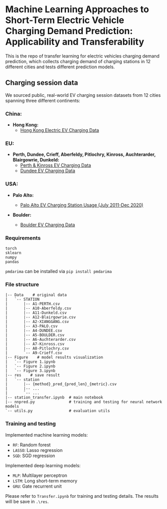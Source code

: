 

# Machine Learning Approaches to Short-Term Electric Vehicle Charging Demand Prediction: Applicability and Transferability

This is the repo of transfer learning for electric vehicles charging demand prediction, which collects charging demand of charging stations in 12 different cities and tests different prediction models.


## Charging session data

We sourced public, real-world EV charging session datasets from 12 cities spanning three different continents:

### China:
- **Hong Kong:** 
  - [Hong Kong Electric EV Charging Data](https://sc.hkelectric.com/TuniS/www.hkelectric.com/zh/smart-power-services/ev-charging-solution/location-map)

### EU:
-  **Perth, Dundee, Crieff, Aberfeldy, Pitlochry, Kinross, Auchterarder, Blairgowrie, Dunkeld:** 
    - [Perth & Kinross EV Charging Data](https://data.pkc.gov.uk/dataset/ev-charging-data)
    - [Dundee EV Charging Data](https://data.dundeecity.gov.uk/dataset/ev-charging-data)

### USA:
- **Palo Alto:**
  - [Palo Alto EV Charging Station Usage (July 2011-Dec 2020)](https://data.cityofpaloalto.org/dataviews/257812/electric-vehicle-charging-station-usage-july-2011-dec-2020/)
  
- **Boulder:**
  - [Boulder EV Charging Data](https://open-data.bouldercolorado.gov/datasets/39288b03f8d54b39848a2df9f1c5fca2_0/explore)



### Requirements

```
torch
sklearn
numpy 
pandas
```

`pmdarima` can be installed via `pip install pmdarima`

### File structure

```
|-- Data    # original data
|   `-- STATION
|       |-- A1-PERTH.csv
|       |-- A10-Aberfeldy.csv
|       |-- A11-Dunkeld.csv
|       |-- A12-Blairgowrie.csv
|       |-- A2-XIANGGANG.csv
|       |-- A3-PALO.csv
|       |-- A4-DUNDEE.csv
|       |-- A5-BOULDER.csv
|       |-- A6-Auchterarder.csv
|       |-- A7-Kinross.csv
|       |-- A8-Pitlochry.csv
|       `-- A9-Crieff.csv
|-- Figure    # model results visualization
|   `-- Figure 1.ipynb   
|   `-- Figure 2.ipynb
|   `-- Figure 3.ipynb
|-- res    # save result
|   `-- station
|       |-- {method}_pred_{pred_len}_{metric}.csv
|       |-- ...
|       `-- ...
|-- station_transfer.ipynb  # main notebook
|-- nnpred.py               # training and testing for neural network models
`-- utils.py                # evaluation utils
```


### Training and testing

Implemented machine learning models:
+ `RF`: Random forest
+ `LASSO`: Lasso regression 
+ `SGD`: SGD regression

Implemented deep learning models:
+ `MLP`: Multilayer perceptron
+ `LSTM`: Long short-term memory
+ `GRU`: Gate recurrent unit

Please refer to `Transfer.ipynb` for training and testing details.
The results will be save in `.\res`.
